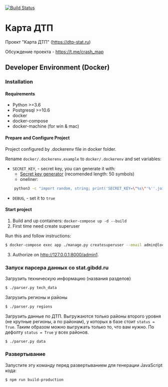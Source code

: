 [![Build Status](https://travis-ci.org/tadata-ru/dtp-stat.svg?branch=master)](https://travis-ci.org/tadata-ru/dtp-stat)

# Карта ДТП

Проект "Карта ДТП" (https://dtp-stat.ru) 

Обсуждение проекта - https://t.me/crash_map

## Developer Environment (Docker)
### Installation
#### Requirements
- Python >=3.6
- Postgresql >=10.6
- docker
- docker-compose
- docker-machine (for win & mac)

#### Prepare and Configure Project

Project configured by .dockerenv file in docker folder.

Rename `docker/.dockerenv.example` to `docker/.dockerenv` and set variables:

* `SECRET_KEY`, - secret key, you can generate it with:
    * [Secret key generator](https://www.lastpass.com/ru/password-generator) (recomended length: 50 symbols)
    * oneliner: 

```bash
    python3 -c "import random, string; print('SECRET_KEY=\"%s\"'%''.join([random.SystemRandom().choice(\"{}{}{}\".format(string.ascii_letters, string.digits, string.punctuation)) for i in range(63)]))"
```

* `DEBUG`, - set it to `true`

#### Start project
1. Build and up containers: `docker-compose up -d --build`
2. First time need create superuser

Run this and follow instructions:

```bash
$ docker-compose exec app ./manage.py createsuperuser --email admin@localhost --username admin
```

3. Authorize on http://127.0.0.1:8000/admin1.

### Запуск парсера данных со stat.gibdd.ru

Загрузить техническую информацию (названия разделов)

```bash
$ ./parser.py tech_data
```

Загрузить регионы и районы

```bash
$ ./parser.py regions
```

Загрузить данные по ДТП. Выгружаются только районы второго уровня (не 
крупные регионы, а по районам), у которых в базе стоит `status = True`. 
Таким образом можно выгружать только то, что вам нужно. По дефолту 
`status = True` у всех районов. 

```bash
$ ./parser.py data
```

### Развертывание

Запустите эту команду перед развертыванием для генерации JavaScript 
кода:

```bash
$ npm run build-production
```
